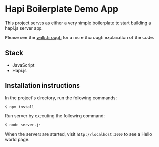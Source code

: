 # Hapi Boilerplate Demo App

This project serves as either a very simple boilerplate to start building a hapi.js server app.

Please see the [walkthrough](http://seanamarasinghe.com/developer/introduction-to-hapi/)  for a more thorough explanation of the code.

## Stack

- JavaScript
- Hapi.js

## Installation instructions

In the project's directory, run the following commands:
```
$ npm install
```

Run server by executing the following command:
```
$ node server.js
```

When the servers are started, visit `http://localhost:3000` to see a Hello world page.
